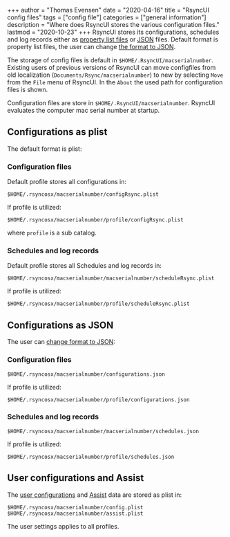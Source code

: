 +++
author = "Thomas Evensen"
date = "2020-04-16"
title =  "RsyncUI config files"
tags = ["config file"]
categories = ["general information"]
description = "Where does RsyncUI stores the various configuration files."
lastmod = "2020-10-23"
+++
RsyncUI stores its configurations, schedules and log records either as [property list files](https://en.wikipedia.org/wiki/Property_list) or [JSON](https://en.wikipedia.org/wiki/JSON) files. Default format is property list files, the user can change [the format to JSON](/post/json/).

The storage of config files is default in `$HOME/.RsyncUI/macserialnumber`. Existing users of previous versions of RsyncUI can move configfiles from old localization (`Documents/Rsync/macserialnumber`) to new by selecting `Move` from the `File` menu of RsyncUI.  In the `About` the used path for configuration files is shown.

Configuration files are store in `$HOME/.RsyncUI/macserialnumber`. RsyncUI evaluates the computer mac serial number at startup.

## Configurations as plist

The default format is plist:

### Configuration files

Default profile stores all configurations in:
```
$HOME/.rsyncosx/macserialnumber/configRsync.plist
```
If profile is utilized:
```
$HOME/.rsyncosx/macserialnumber/profile/configRsync.plist
```
where `profile` is a sub catalog.

### Schedules and log records

Default profile stores all Schedules and log records in:
```
$HOME/.rsyncosx/macserialnumber/macserialnumber/scheduleRsync.plist
```
If profile is utilized:
```
$HOME/.rsyncosx/macserialnumber/profile/scheduleRsync.plist
```

## Configurations as JSON

The user can [change format to JSON](/post/json/):

### Configuration files
```
$HOME/.rsyncosx/macserialnumber/configurations.json
```
If profile is utilized:
```
$HOME/.rsyncosx/macserialnumber/profile/configurations.json
```
### Schedules and log records
```
$HOME/.rsyncosx/macserialnumber/macserialnumber/schedules.json
```
If profile is utilized:
```
$HOME/.rsyncosx/macserialnumber/profile/schedules.json
```

## User configurations and Assist

The [user configurations](/post/userconfiguration/) and [Assist](/post/addconfigurations/#assist) data are stored as plist in:
```
$HOME/.rsyncosx/macserialnumber/config.plist
$HOME/.rsyncosx/macserialnumber/assist.plist
```
The user settings applies to all profiles.
